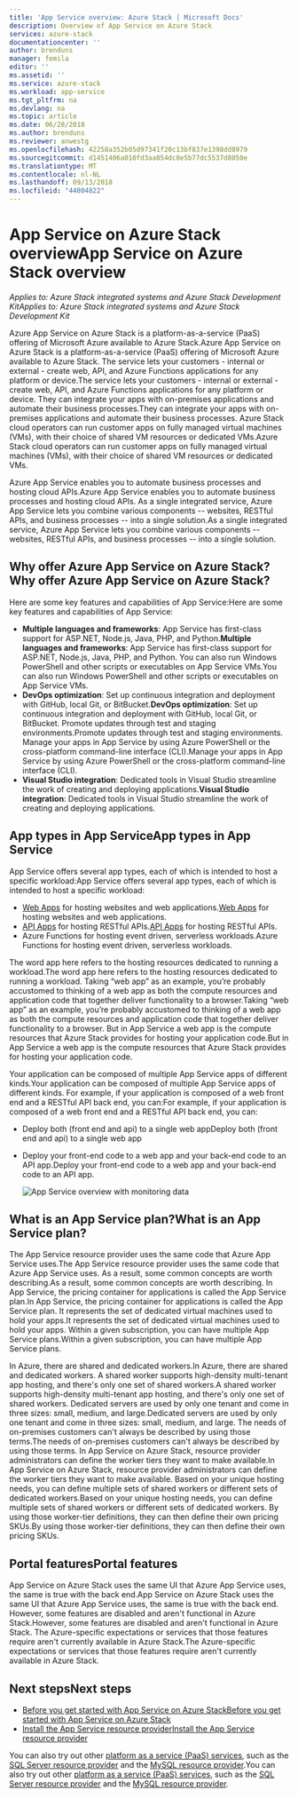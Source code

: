 ```yaml
---
title: 'App Service overview: Azure Stack | Microsoft Docs'
description: Overview of App Service on Azure Stack
services: azure-stack
documentationcenter: ''
author: brenduns
manager: femila
editor: ''
ms.assetid: ''
ms.service: azure-stack
ms.workload: app-service
ms.tgt_pltfrm: na
ms.devlang: na
ms.topic: article
ms.date: 06/28/2018
ms.author: brenduns
ms.reviewer: anwestg
ms.openlocfilehash: 42258a352b05d97341f20c13bf837e1398dd8979
ms.sourcegitcommit: d1451406a010fd3aa854dc8e5b77dc5537d8050e
ms.translationtype: MT
ms.contentlocale: nl-NL
ms.lasthandoff: 09/13/2018
ms.locfileid: "44804822"
---
```

# <a name="app-service-on-azure-stack-overview"></a><span data-ttu-id="d8030-103">App Service on Azure Stack overview</span><span class="sxs-lookup"><span data-stu-id="d8030-103">App Service on Azure Stack overview</span></span>

<span data-ttu-id="d8030-104">*Applies to: Azure Stack integrated systems and Azure Stack Development Kit*</span><span class="sxs-lookup"><span data-stu-id="d8030-104">*Applies to: Azure Stack integrated systems and Azure Stack Development Kit*</span></span>

<span data-ttu-id="d8030-105">Azure App Service on Azure Stack is a platform-as-a-service (PaaS) offering of Microsoft Azure available to Azure Stack.</span><span class="sxs-lookup"><span data-stu-id="d8030-105">Azure App Service on Azure Stack is a platform-as-a-service (PaaS) offering of Microsoft Azure available to Azure Stack.</span></span> <span data-ttu-id="d8030-106">The service lets your customers - internal or external - create web, API, and Azure Functions applications for any platform or device.</span><span class="sxs-lookup"><span data-stu-id="d8030-106">The service lets your customers - internal or external - create web, API, and Azure Functions applications for any platform or device.</span></span> <span data-ttu-id="d8030-107">They can integrate your apps with on-premises applications and automate their business processes.</span><span class="sxs-lookup"><span data-stu-id="d8030-107">They can integrate your apps with on-premises applications and automate their business processes.</span></span> <span data-ttu-id="d8030-108">Azure Stack cloud operators can run customer apps on fully managed virtual machines (VMs), with their choice of shared VM resources or dedicated VMs.</span><span class="sxs-lookup"><span data-stu-id="d8030-108">Azure Stack cloud operators can run customer apps on fully managed virtual machines (VMs), with their choice of shared VM resources or dedicated VMs.</span></span>

<span data-ttu-id="d8030-109">Azure App Service enables you to automate business processes and hosting cloud APIs.</span><span class="sxs-lookup"><span data-stu-id="d8030-109">Azure App Service enables you to automate business processes and hosting cloud APIs.</span></span> <span data-ttu-id="d8030-110">As a single integrated service, Azure App Service lets you combine various components -- websites, RESTful APIs, and business processes -- into a single solution.</span><span class="sxs-lookup"><span data-stu-id="d8030-110">As a single integrated service, Azure App Service lets you combine various components -- websites, RESTful APIs, and business processes -- into a single solution.</span></span>

## <a name="why-offer-azure-app-service-on-azure-stack"></a><span data-ttu-id="d8030-111">Why offer Azure App Service on Azure Stack?</span><span class="sxs-lookup"><span data-stu-id="d8030-111">Why offer Azure App Service on Azure Stack?</span></span>

<span data-ttu-id="d8030-112">Here are some key features and capabilities of App Service:</span><span class="sxs-lookup"><span data-stu-id="d8030-112">Here are some key features and capabilities of App Service:</span></span>

- <span data-ttu-id="d8030-113">**Multiple languages and frameworks**: App Service has first-class support for ASP.NET, Node.js, Java, PHP, and Python.</span><span class="sxs-lookup"><span data-stu-id="d8030-113">**Multiple languages and frameworks**: App Service has first-class support for ASP.NET, Node.js, Java, PHP, and Python.</span></span> <span data-ttu-id="d8030-114">You can also run Windows PowerShell and other scripts or executables on App Service VMs.</span><span class="sxs-lookup"><span data-stu-id="d8030-114">You can also run Windows PowerShell and other scripts or executables on App Service VMs.</span></span>
- <span data-ttu-id="d8030-115">**DevOps optimization**: Set up continuous integration and deployment with GitHub, local Git, or BitBucket.</span><span class="sxs-lookup"><span data-stu-id="d8030-115">**DevOps optimization**: Set up continuous integration and deployment with GitHub, local Git, or BitBucket.</span></span> <span data-ttu-id="d8030-116">Promote updates through test and staging environments.</span><span class="sxs-lookup"><span data-stu-id="d8030-116">Promote updates through test and staging environments.</span></span> <span data-ttu-id="d8030-117">Manage your apps in App Service by using Azure PowerShell or the cross-platform command-line interface (CLI).</span><span class="sxs-lookup"><span data-stu-id="d8030-117">Manage your apps in App Service by using Azure PowerShell or the cross-platform command-line interface (CLI).</span></span>
- <span data-ttu-id="d8030-118">**Visual Studio integration**: Dedicated tools in Visual Studio streamline the work of creating and deploying applications.</span><span class="sxs-lookup"><span data-stu-id="d8030-118">**Visual Studio integration**: Dedicated tools in Visual Studio streamline the work of creating and deploying applications.</span></span>

## <a name="app-types-in-app-service"></a><span data-ttu-id="d8030-119">App types in App Service</span><span class="sxs-lookup"><span data-stu-id="d8030-119">App types in App Service</span></span>

<span data-ttu-id="d8030-120">App Service offers several app types, each of which is intended to host a specific workload:</span><span class="sxs-lookup"><span data-stu-id="d8030-120">App Service offers several app types, each of which is intended to host a specific workload:</span></span>

- <span data-ttu-id="d8030-121">[Web Apps](https://docs.microsoft.com/azure/app-service-web/app-service-web-overview) for hosting websites and web applications.</span><span class="sxs-lookup"><span data-stu-id="d8030-121">[Web Apps](https://docs.microsoft.com/azure/app-service-web/app-service-web-overview) for hosting websites and web applications.</span></span>
- <span data-ttu-id="d8030-122">[API Apps](https://docs.microsoft.com/azure/app-service-api/app-service-api-apps-why-best-platform) for hosting RESTful APIs.</span><span class="sxs-lookup"><span data-stu-id="d8030-122">[API Apps](https://docs.microsoft.com/azure/app-service-api/app-service-api-apps-why-best-platform) for hosting RESTful APIs.</span></span>
- <span data-ttu-id="d8030-123">Azure Functions for hosting event driven, serverless workloads.</span><span class="sxs-lookup"><span data-stu-id="d8030-123">Azure Functions for hosting event driven, serverless workloads.</span></span>

<span data-ttu-id="d8030-124">The word app here refers to the hosting resources dedicated to running a workload.</span><span class="sxs-lookup"><span data-stu-id="d8030-124">The word app here refers to the hosting resources dedicated to running a workload.</span></span> <span data-ttu-id="d8030-125">Taking “web app” as an example, you’re probably accustomed to thinking of a web app as both the compute resources and application code that together deliver functionality to a browser.</span><span class="sxs-lookup"><span data-stu-id="d8030-125">Taking “web app” as an example, you’re probably accustomed to thinking of a web app as both the compute resources and application code that together deliver functionality to a browser.</span></span> <span data-ttu-id="d8030-126">But in App Service a web app is the compute resources that Azure Stack provides for hosting your application code.</span><span class="sxs-lookup"><span data-stu-id="d8030-126">But in App Service a web app is the compute resources that Azure Stack provides for hosting your application code.</span></span>

<span data-ttu-id="d8030-127">Your application can be composed of multiple App Service apps of different kinds.</span><span class="sxs-lookup"><span data-stu-id="d8030-127">Your application can be composed of multiple App Service apps of different kinds.</span></span> <span data-ttu-id="d8030-128">For example, if your application is composed of a web front end and a RESTful API back end, you can:</span><span class="sxs-lookup"><span data-stu-id="d8030-128">For example, if your application is composed of a web front end and a RESTful API back end, you can:</span></span>

- <span data-ttu-id="d8030-129">Deploy both (front end and api) to a single web app</span><span class="sxs-lookup"><span data-stu-id="d8030-129">Deploy both (front end and api) to a single web app</span></span>
- <span data-ttu-id="d8030-130">Deploy your front-end code to a web app and your back-end code to an API app.</span><span class="sxs-lookup"><span data-stu-id="d8030-130">Deploy your front-end code to a web app and your back-end code to an API app.</span></span>

   ![App Service overview with monitoring data](media/azure-stack-app-service-overview/image01.png)

## <a name="what-is-an-app-service-plan"></a><span data-ttu-id="d8030-132">What is an App Service plan?</span><span class="sxs-lookup"><span data-stu-id="d8030-132">What is an App Service plan?</span></span>

<span data-ttu-id="d8030-133">The App Service resource provider uses the same code that Azure App Service uses.</span><span class="sxs-lookup"><span data-stu-id="d8030-133">The App Service resource provider uses the same code that Azure App Service uses.</span></span> <span data-ttu-id="d8030-134">As a result, some common concepts are worth describing.</span><span class="sxs-lookup"><span data-stu-id="d8030-134">As a result, some common concepts are worth describing.</span></span> <span data-ttu-id="d8030-135">In App Service, the pricing container for applications is called the App Service plan.</span><span class="sxs-lookup"><span data-stu-id="d8030-135">In App Service, the pricing container for applications is called the App Service plan.</span></span> <span data-ttu-id="d8030-136">It represents the set of dedicated virtual machines used to hold your apps.</span><span class="sxs-lookup"><span data-stu-id="d8030-136">It represents the set of dedicated virtual machines used to hold your apps.</span></span> <span data-ttu-id="d8030-137">Within a given subscription, you can have multiple App Service plans.</span><span class="sxs-lookup"><span data-stu-id="d8030-137">Within a given subscription, you can have multiple App Service plans.</span></span>

<span data-ttu-id="d8030-138">In Azure, there are shared and dedicated workers.</span><span class="sxs-lookup"><span data-stu-id="d8030-138">In Azure, there are shared and dedicated workers.</span></span> <span data-ttu-id="d8030-139">A shared worker supports high-density multi-tenant app hosting, and there's only one set of shared workers.</span><span class="sxs-lookup"><span data-stu-id="d8030-139">A shared worker supports high-density multi-tenant app hosting, and there's only one set of shared workers.</span></span> <span data-ttu-id="d8030-140">Dedicated servers are used by only one tenant and come in three sizes: small, medium, and large.</span><span class="sxs-lookup"><span data-stu-id="d8030-140">Dedicated servers are used by only one tenant and come in three sizes: small, medium, and large.</span></span> <span data-ttu-id="d8030-141">The needs of on-premises customers can't always be described by using those terms.</span><span class="sxs-lookup"><span data-stu-id="d8030-141">The needs of on-premises customers can't always be described by using those terms.</span></span> <span data-ttu-id="d8030-142">In App Service on Azure Stack, resource provider administrators can define the worker tiers they want to make available.</span><span class="sxs-lookup"><span data-stu-id="d8030-142">In App Service on Azure Stack, resource provider administrators can define the worker tiers they want to make available.</span></span> <span data-ttu-id="d8030-143">Based on your unique hosting needs, you can define multiple sets of shared workers or different sets of dedicated workers.</span><span class="sxs-lookup"><span data-stu-id="d8030-143">Based on your unique hosting needs, you can define multiple sets of shared workers or different sets of dedicated workers.</span></span> <span data-ttu-id="d8030-144">By using those worker-tier definitions, they can then define their own pricing SKUs.</span><span class="sxs-lookup"><span data-stu-id="d8030-144">By using those worker-tier definitions, they can then define their own pricing SKUs.</span></span>

## <a name="portal-features"></a><span data-ttu-id="d8030-145">Portal features</span><span class="sxs-lookup"><span data-stu-id="d8030-145">Portal features</span></span>

<span data-ttu-id="d8030-146">App Service on Azure Stack uses the same UI that Azure App Service uses, the same is true with the back end.</span><span class="sxs-lookup"><span data-stu-id="d8030-146">App Service on Azure Stack uses the same UI that Azure App Service uses, the same is true with the back end.</span></span> <span data-ttu-id="d8030-147">However, some features are disabled and aren't functional in Azure Stack.</span><span class="sxs-lookup"><span data-stu-id="d8030-147">However, some features are disabled and aren't functional in Azure Stack.</span></span> <span data-ttu-id="d8030-148">The Azure-specific expectations or services that those features require aren't currently available in Azure Stack.</span><span class="sxs-lookup"><span data-stu-id="d8030-148">The Azure-specific expectations or services that those features require aren't currently available in Azure Stack.</span></span>

## <a name="next-steps"></a><span data-ttu-id="d8030-149">Next steps</span><span class="sxs-lookup"><span data-stu-id="d8030-149">Next steps</span></span>

- [<span data-ttu-id="d8030-150">Before you get started with App Service on Azure Stack</span><span class="sxs-lookup"><span data-stu-id="d8030-150">Before you get started with App Service on Azure Stack</span></span>](azure-stack-app-service-before-you-get-started.md)
- [<span data-ttu-id="d8030-151">Install the App Service resource provider</span><span class="sxs-lookup"><span data-stu-id="d8030-151">Install the App Service resource provider</span></span>](azure-stack-app-service-deploy.md)

<span data-ttu-id="d8030-152">You can also try out other [platform as a service (PaaS) services](azure-stack-tools-paas-services.md), such as the [SQL Server resource provider](azure-stack-sql-resource-provider-deploy.md) and the [MySQL resource provider](azure-stack-mysql-resource-provider-deploy.md).</span><span class="sxs-lookup"><span data-stu-id="d8030-152">You can also try out other [platform as a service (PaaS) services](azure-stack-tools-paas-services.md), such as the [SQL Server resource provider](azure-stack-sql-resource-provider-deploy.md) and the [MySQL resource provider](azure-stack-mysql-resource-provider-deploy.md).</span></span>
